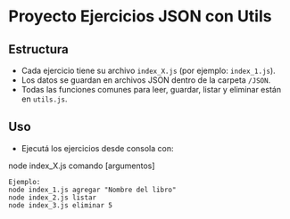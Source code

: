 # Proyecto Ejercicios JSON con Utils

## Estructura

- Cada ejercicio tiene su archivo `index_X.js` (por ejemplo: `index_1.js`).
- Los datos se guardan en archivos JSON dentro de la carpeta `/JSON`.
- Todas las funciones comunes para leer, guardar, listar y eliminar están en `utils.js`.

## Uso

- Ejecutá los ejercicios desde consola con:
    

node index_X.js comando [argumentos]
    

    Ejemplo:
    node index_1.js agregar "Nombre del libro"
    node index_2.js listar
    node index_3.js eliminar 5

